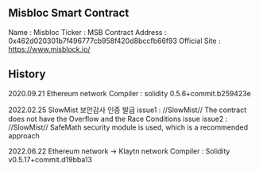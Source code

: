 ## Misbloc Smart Contract
Name : Misbloc
Ticker : MSB
Contract Address : 0x462d020301b7f496777cb958f420d8bccfb66f93
Official Site : https://www.misblock.io/


## History
2020.09.21	Ethereum network
                Compiler : solidity 0.5.6+commit.b259423e

2022.02.25	SlowMist 보안감사 인증 발급
                issue1 : //SlowMist// The contract does not have the Overflow and the Race Conditions issue
                issue2 : //SlowMist// SafeMath security module is used, which is a recommended approach

2022.06.22	Ethereum network -> Klaytn network
                Compiler : Solidity v0.5.17+commit.d19bba13
